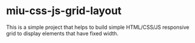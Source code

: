 # miu-css-js-grid-layout
This is a simple project that helps to build simple HTML/CSS/JS responsive grid to display elements that have fixed width.
